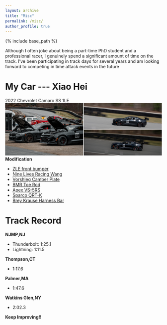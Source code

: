 ```yaml
---
layout: archive
title: "Misc"
permalink: /misc/
author_profile: true
---
```


{% include base_path %}


Although I often joke about being a part-time PhD student and a professional racer, I genuinely spend a significant amount of time on the track. I’ve been participating in track days for several years and am looking forward to competing in time attack events in the future

My Car --- Xiao Hei
======
2022 Chevrolet Camaro SS 1LE  
![](/images/Xiaohei.jpg)
**Modification**
* [ZLE front bumper](https://ikonmotorsports.com/products/fits-19-22-chevy-camaro-1le-style-front-bumper-guard-unpainted-pp?_pos=10&_sid=7cfff0963&_ss=r)
* [Nine Lives Racing Wang](https://9livesracing.com/products/6th-gen-camaro-wang-kit-pre-order?_pos=1&_psq=camaro&_ss=e&_v=1.0)
* [Vorshleg Camber Plate](https://vorshlag-store.com/products/vorshlag-6th-gen-2016-camaro-camber-plates-for-oem-style-springs)
* [BMR Toe Rod](https://www.bmrsuspension.com/?page=products&productid=1628)
* [Apex VS-5RS](https://apexwheels.com/vehicles/chevrolet/camaro/6th-gen#construction=forged&design=vs-5rs&finish=anthracite&frontQty=2&frontSize=19x10-et20&rearQty=2&rearSize=19x11-et35)
* [Sparco QRT-K](https://competitionmotorsport.com/products/sparco-qrt-k-carbon-kevlar-racing-seat)
* [Brey Krause Harness Bar](https://www.ogracing.com/products/brey-krause-r-1155-harness-bar-chevrolet-camaro-2015?variant=31776275857474&currency=USD&utm_medium=product_sync&utm_source=google&utm_content=sag_organic&utm_campaign=sag_organic&gad_source=1&gclid=Cj0KCQjwiYOxBhC5ARIsAIvdH51kw5yds5n1Gr8ZUU7a0aB47tF7Ln3cKdVDpzhfq5K7uuuxHggonBsaApqSEALw_wcB)

Track Record
======
**NJMP,NJ**
* Thunderbolt: 1:25.1
* Lightning: 1:11.5  
  
**Thompson,CT**
* 1:17.6  
  
**Palmer,MA**
* 1:47.6

**Watkins Glen,NY**
* 2:02.3
  
**Keep Improving!!**

